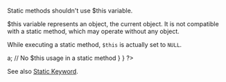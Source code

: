 Static methods shouldn't use $this variable.

$this variable represents an object, the current object. It is not compatible with a static method, which may operate without any object. 

While executing a static method, ``$this`` is actually set to ``NULL``.

<?php

class foo {
    static $staticProperty = 1;

    // Static methods should use static properties
    static public function count() {
        return self::$staticProperty++;
    }
    
    // Static methods can't use $this
    static public function bar() {
        return $this->a;   // No $this usage in a static method
    }
}

?>

See also [Static Keyword](http://php.net/manual/en/language.oop5.static.php).
